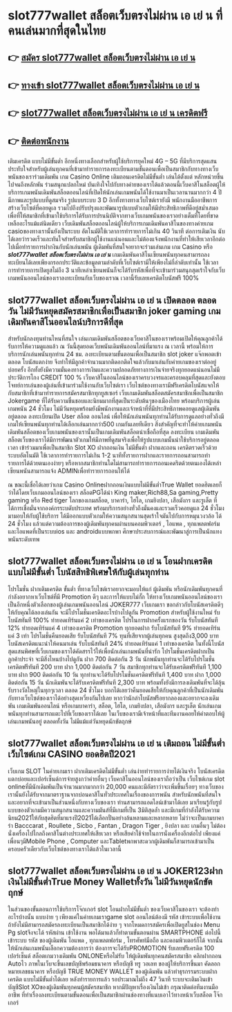 # slot777wallet สล็อตเว็บตรงไม่ผ่าน เอ เย่ น  ที่คนเล่นมากที่สุดในไทย

## 👉 [สมัคร slot777wallet สล็อตเว็บตรงไม่ผ่าน เอ เย่ น](https://slot777wallet.com/)
## 👉 [ทางเข้า slot777wallet สล็อตเว็บตรงไม่ผ่าน เอ เย่ น](https://slot777wallet.com/)
## 👉 [slot777wallet สล็อตเว็บตรงไม่ผ่าน เอ เย่ น เครดิตฟรี](https://slot777wallet.com/)
## 👉 [ติดต่อพนักงาน](https://slot777wallet.com/)


เติมเครดิต แบบไม่มีขั้นต่ำ  อีกหนึ่งทางเลือกสำหรับผู้ใช้บริการยุคใหม่ 4G – 5G ที่มีบริการสุดแสนประทับใจสำหรับผู้เล่นทุกคนที่เข้ามาทำรายการลงทะเบียนตามขั้นตอนเพื่อเป็นสมาชิกกับทางทางเว็บพนันของเราร่วมเดิมพัน เกม Casino Online เติมถอนเครดิตไม่มีขั้นต่ำ เล่นได้ตั้งแต่ หลักหน่วยขึ้นไปจนถึงหลักพัน ร่วมสนุกแปลกใหม่ บันเทิงใจไปกับทางค่ายของเราได้แล้วตอนนี้เว็บคาสิโนสล็อตผู้ให้บริการเกมพนันเดิมพันสล็อตออนไลน์ที่เปิดให้นักเล่นเกมพนันได้ใช้งานมาเป็นเวลานานมากกว่า 4 ปี มีภาพและรูปแบบที่ดูสมจริง รูปแบบระบบ 3 D
อีกทั้งทางทางเว็บไซต์เรายังมี พนักงานมืออาชีพการสร้างเว็บไซต์ที่คอยดูเล  รวมไปถึงปรับปรุงและพัฒนารูปแบบตัวเกมให้มีประสิทธิภาพที่ดีอยู่สม่ำเสมอ เพื่อที่ให้สมาชิกที่เข้ามาใช้บริการได้รับการปรนนิบัติจากทางเว็บเกมพนันของเราอย่างเต็มที่โดยที่ขาดเหลืออะไรแม้แต่นิดเดียว เว็บเดิมพันสล็อตออนไลน์ผู้ให้บริการเกมเดิมพันคาสิโนของทางค่ายเกม casioของทางเรานั้นยังเป็นระบบ อัตโนมัติใช้เวลาการทำรายการไม่เกิน 40 วินาที ต่อการเติมเงิน นับได้เลยว่ารวดเร็วและทันใจสำหรับสมาชิกผู้ใช้งานแน่นอนและไม่ต้องแจ้งพนักงานที่ทำให้เสียเวลาอีกต่อไปเมื่อทำรายการฝากงินกับนักเล่นพนัน
ผู้เดิมพันที่สนใจอยากจะร่วมเล่นเกม เกม Casino  หรือ ***slot777wallet สล็อตเว็บตรงไม่ผ่าน เอ เย่ น*** เกมเดิมพันคาสิโนเซียนพนันทุกคนสามารถลงทะเบียนได้เลยเพียงกรอกประวัติและข้อมูลตามลำดับที่เว็บไซต์เรามีให้เพียงไม่กี่ลำดับเท่านั้น ใช้เวลาการทำรายการเปิดยูสไม่ถึง 3 นาทีเหล่าเซียนพนันก็จะได้รับรหัสเพื่อที่จะเข้ามาร่วมสนุกสุดเร้าใจกับเว็บเกมพนันออนไลน์ของเราลงทะเบียนกับเว็บของเราณ เวลานี้รับเลยเครดิตโบนัสฟรี 100%

## slot777wallet สล็อตเว็บตรงไม่ผ่าน เอ เย่ น เปิดตลอด ตลอดวัน ไม่มีวันหยุดสมัครสมาชิกเพื่อเป็นสมาชิก joker gaming เกมเดิมพันคาสิโนออนไลน์บริการดีที่สุด

สำหรับนักลงทุนท่านไหนที่สนใจ เล่นเกมเดิมพันสล็อตของเว็บคาสิโนของเราพร้อมเปิดให้คุณลูกค้าได้รับการให้ความดูแลแล้ว ณ วันนี้สุดยอดเว็บพนันเดิมพันออนไลน์ที่มาแรง ณ เวลานี้ พร้อมให้การบริการนักเล่นพนันทุกท่าน 24 ชม. ลงทะเบียนตามขั้นตอนเพื่อเป็นสมาชิก slot joker แจ๊กพอตเข้าตลอด โบนัสแตกง่าย จึงทำให้มีลูกค้าจำนวนมากติดอกติดใจแล้วกับมาเล่นกับค่ายเกมของเราต่ออยู่บ่อยครั้ง อีกทั้งยังมีความมั่นคงทางการเงินและความปลอดภัยทางการเงินจ่ายจริงทุกยอดแน่นอนไม่มีประวัติการโกง CREDIT 100 % เว็บคาสิโนออนไลน์ของเราครบวงจรและครอบคลุมที่สุดและยังตอบโจทย์การเล่นของผู้เล่นที่เข้ามาร่วมใช้งานกับเว็บไซต์เรา
เว็บไซต์ของทางเรามีฟรีเครดิตโบนัสแจกให้กับสมาชิกที่เข้ามาทำรายการสมัครสมาชิกทุกยูสเซอร์ เว็บเกมเดิมพันสล็อตสมัครสมาชิกเพื่อเป็นสมาชิก Jokergame ที่ได้รับความชื่นชอบและนิยมมากที่สุดเป็นระดับต้นๆของเมืองไทย พร้อมบริการผู้เล่นเกมพนัน 24 ชั่วโมง ไม่มีวันหยุดพร้อมยังมีพนักงานและเจ้าหน้าที่ที่มีประสิทธิภาพคอยดูแลผู้เดิมพันอยู่ตลอด ลงทะเบียนเปิด User สล็อต ออนไลน์ เพื่อให้นักเล่นพนันทุกท่านได้รับการดูแลอย่างทั่วถึงมีเกมให้เซียนพนันทุกท่านได้เลือกเล่นมากกว่า500 เกมกันเลยทีเดียว
สิ่งสำคัญที่จะทำให้ค่ายเกมพนันเดิมพันสล็อตของเว็บเกมพนันของเรานั้นเป็นเกมเดิมพันสล็อตน่าเชื่อถือที่สุด ลงทะเบียน  เกมเดิมพันสล็อตเว็บของเราได้มีการพัฒนาตัวเกมให้มีภาพที่ดูสมจริงเพื่อให้รูปแบบเกมนั้นน่าใช้บริการอยู่ตลอดเวลา เข้าร่วมมาเพื่อเป็นสมาชิก Slot XO ฝากถอนเงิน ไม่มีขั้นต่ำ ฝากและถอน เครดิตรวดเร็วด้วยระบบอัตโนมัติ ใช้เวลาการทำรายการไม่เกิน 1-2 นาทีทั้งรายการฝากและรายการถอนสามารถทำรายการได้ด้วยตนเองง่ายๆ หรือหากสมาชิกท่านใดไม่สามารถทำรายการถอนเคดริตด้วยตนเองได้เหล่าเซียนพนันสามารถแจ้ง ADMINเพื่อทำรายการถอนให้ได้

ณ ขณะนี้เชื่อได้เลยว่าเกม  Casino Onlineฝากถอนเงินแบบไม่มีขั้นต่ำTrue Wallet ยอดฮิตเลยก็ว่าได้โดยเว็บเกมออนไลน์ของเรา สล็อตPGได้นำ  King maker,Rich88,Sa gaming,Pretty gaming  หรือ Red tiger โลกของเกมสล็อต, บาคาร่า, ไฮโล, เกมยิงปลา, เสือมังกร และรูเล็ต ที่ได้การเชื่อมั่นจากองค์กรระบดับประเทศ พร้อมบริการอย่างทั่วถึงมั่นคงและรวดเร็วคอยดูแล 24 ชั่วโมง มามอบให้กับผู้ใช้บริการ ได้มีออกแบบตัวเกมให้ความสนุกสนานสุดเร้าใจมันไปกับการหมุนวงวล้อ ได้ 24 ชั่วโมง แล้วแต่ความต้องการของผู้เดิมพันทุกคนผ่านบนคอมพิวเตอร์ , ไอแพด , ทุกแพลตฟอร์ม และไอแพดที่เป็นระบบios และ androidแบบพกพา ศึกษาประสบการณ์และพัฒนาสู่การเป็นนักแทงพนันระดับเทพ

## slot777wallet สล็อตเว็บตรงไม่ผ่าน เอ เย่ น โอนฝากเครดิตแบบไม่มีขั้นต่ำ โบนัสสิทธิพิเศษให้กับผู้เล่นทุกท่าน

โปรโมชั่น ฝากเติมเครดิต ขั้นต่ำ ที่ทางเว็บไซต์เราอยากจะมอบให้แก่  ผู้เดิมพัน หรือนักเดิมพันทุกคนที่กำลังอยากหาเว็บไซต์ที่มี  Promotion ดีๆ และการให้แบบไม่กั๊ก ให้ทางเว็บเกมพนันออนไลน์ของเราเป็นอีกหนึ่งตัวเลือกของผู้เล่นเกมพนันออนไลน์ JOKER777 เว็บเกมเรา ขอกล่าวกับโบนัสเครดิตดีๆ ให้กับคุณได้ลองเล่นกัน จะมีโปรโมชั่นเครดิตอะไรบ้างไปดูกัน
 Promotion สำหรับผู้ใช้งานใหม่ รับโบนัสทันที 100% ทำยอดเทิร์นแค่ 2 เท่าของเครดิต
โปรในการฝากครั้งแรกของวัน รับโบนัสทันที 12% ทำยอดเทิร์นแค่ 4 เท่าของเครดิต
 Promotion ทุกยอดฝาก รับโบนัสทันที 9% ทำยอดเทิร์นแค่ 3 เท่า
โปรโมชั่นคืนยอดเสีย รับโบนัสทันที 7% ทุนที่เสียจากผู้เล่นทุกคน สูงสุดถึง3,000 บาท
โบนัสเครดิตแนะนำให้คนมาเล่น รับโบนัสทันที 24% ทำยอดเทิร์นแค่ 1 เท่าของเครดิต
ในทั้งนี้โบนัสสุดแสนพิศษที่เว็บเกมของเราได้คัดสรรไว้ให้เพื่อนักเล่นเกมพนันที่น่ารัก โปรโมชั่นเครดิตฝากเป็นลูกค้าประจำ จะมีสิ่งไหนบ้างไปดูกัน
ฝาก 700 ติดต่อกัน 3 วัน นักพนันทุกท่านจะได้รับโปรโมชั่นเครดิตฟรีทันที 200 บาท
ฝาก 1,000 ติดต่อกัน 7 วัน สมาชิกทุกท่านจะได้รับเครดิตฟรีทันที 1,100 บาท
ฝาก 900 ติดต่อกัน 10 วัน ทุกท่านจะได้รับโปรโมชั่นเครดิตฟรีทันที 1,400 บาท
ฝาก 1,000 ติดต่อกัน 15 วัน นักเดิมพันจะได้รับเครดิตฟรีทันที 2,300 บาท
พร้อมทั้งยังมีการลงเดิมพันที่จะได้ลุ้นรับรางวัลใหญ่ในทุกๆเวลา ตลอด 24 ชั่วโมง บอกได้เลยว่าคืนยอดเสียให้กับคุณลูกค้าที่เป็นนักเดิมพันกับทางเว็บไซต์ของเราได้อย่างสุดเหวี่ยงกันไปเลย หากว่านักล่าโบนัสฟรีอยากลองและอยากจะลงเดิมพัน เกมเดิมพันออนไลน์ หรือเกมบาคาร่า, สล็อต, ไฮโล, เกมยิงปลา, เสือมังกร และรูเล็ต นักเล่นเกมพนันทุกท่านสามารถแตะไปที่เว็บของเราได้เลย ในเว็บของเรามีเจ้าหน้าที่และทีมงานคอยให้คำตอบให้ผู้เล่นเกมพนันอยู่ ตลอดทั้งวัน ไม่มีแม้แต่วันหยุดนักขัตฤกษ์

## slot777wallet สล็อตเว็บตรงไม่ผ่าน เอ เย่ น เติมถอน ไม่มีขั้นต่ำ  เว็บไซต์เกม CASINO ยอดฮิตปี2021

เว็บเกม SLOT ในค่ายเกมเรา ฝากเติมเครดิตไม่มีขั้นต่ำ เล่นง่ายทำรายการง่ายได้เงินจริง โบนัสเครดิตแตกบ่อยและเปอร์เซ็นต์การจ่ายสูงกว่าค่ายอื่นๆ เว็บคาสิโนออนไลน์ของเราถือว่าเป็น เว็บไซต์เกม slot onlineที่มีนักเดิมพันเป็นจำนวนมากมากกว่า 20,000 คนและมีอัตราว่าจะเพิ่มขึ้นเรื่อยๆ ทางเว็บของเรานั้นยังได้รับจากมาตราฐานจากบ่อนคาสิโนทั่วประเทศในเรื่องของการพนัน สำหรับนักพนันที่สนใจและอยากที่จะเข้ามาเป็นส่วนหนึ่งกับทางเว็บของเรา ท่านสามารถแอดไลน์เข้ามาได้เลย
	มาเรียนรู้กับรูปแบบของตัวเกมมีความสนุกสนานและความมันส์ที่มีเกมที่เป็น 3มิติสุดล้ำ และมีเกมที่กำลังได้รับความนิยม2021ให้กับสุดฮิตที่มาแรงปี2021ได้เลือกปั่นอย่างล้นหลามและหลากหลาย  ไม่ว่าจะเป็นเกมบาคาร่า Bacccarat , Roullete , Sicbo , Fantan , Dragon Tiger , ยิงปลา และ เกมอื่นๆ ไม่ต้องนั่งเครื่องไปไกลถึงคาสิโนต่างประเทศให้เสียเวลา หรือเสียค่าใช้จ่ายในการนั่งเครื่องอีกต่อไป เพียงแค่เพื่อนๆมีMobile Phone , Computer และTabletพกพาสะดวกผู้เดิมพันก็สามารถเข้ามาเป็นครอบครัวเดียวกับเว็บไซต์ของทางเราได้แล้วในเวลานี้

## slot777wallet สล็อตเว็บตรงไม่ผ่าน เอ เย่ น JOKER123ฝากเงินไม่มีขั้นต่ำTrue Money Walletทั้งวัน ไม่มีวันหยุดนักขัตฤกษ์

ในส่วนของขั้นตอนการใช้บริการโจ๊กเกอร์ slot โอนฝากไม่มีขั้นต่ำ ของเว็บคาสิโนของเรา จะต้องทำอะไรบ้างนั้น แบบง่าย ๆ เพียงแค่ในค่ายเกมเราgame slot ออนไลน์ต้องมี รหัส เข้าระบบเพื่อใช้งาน ถ้ายังไม่มีสามารถสมัครลงทะเบียนเป็นสมาชิกได้ง่าย ๆ จากโหมดการสมัครเพื่อเปิดยูสในช่อง Menu Pg slotจึงจะได้ รหัสผ่าน เข้าใช้งาน พอได้มาแล้วก็ทำตามขั้นตอนผ่าน SMARTPHONE ต่อไปนี้
เข้าระบบ รหัส  ของผู้เดิมพัน ไอแพด , ทุกแพลตฟอร์ม , โทรศัพท์มือถือ และคอมพิวเตอร์ก็ได้
จากนั้นให้นักเล่นเกมพนันเลือกความต้องการว่า ต้องการจะได้รับPROMOTION รับเลยฟรีเครดิต 100 เปอร์เซ็นต์  สล็อตเกมวางเดิมพัน ONLONEหรือไม่รับ
ให้ผู้เดิมพันทุกคนสมัครสมาชิก คลิกฝากถอน Autoไว ภาพในเว็บจะขึ้นเลขบัญชีพร้อมธนาคาร หรือบัญชี ทรู วอเลท ของผู้ให้บริการขึ้นมา
คัดลอกหมายเลขธนาคาร หรือบัญชี  TRUE MONEY WALLET ของผู้เดิมพัน แล้วทำธุรกรรมระบบฝากเครดิต แบบไม่มีขั้นต่ำได้เลย
หลังทำรายการแล้ว รอประมาณไม่ถึง 47 วินาที ระบบจะเติมเงินเข้าบัญชีSlot XOของผู้เดิมพันทุกคนผู้สมัครสมาชิก
หากมีปัญหาเรื่องเงินไม่เข้า กรุณาติดต่อทีมงานมืออาชีพ ที่ทำเรื่องลงทะเบียนตามขั้นตอนเพื่อเป็นสมาชิกผ่านช่องทางที่แนบเอาไว้ทางหน้าเว็บสล็อต โจ๊กเกอร์


